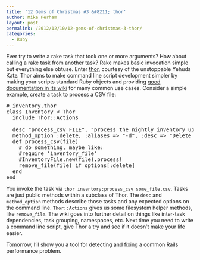 ```yaml
---
title: '12 Gems of Christmas #3 &#8211; thor'
author: Mike Perham
layout: post
permalink: /2012/12/10/12-gems-of-christmas-3-thor/
categories:
  - Ruby
---
```

Ever try to write a rake task that took one or more arguments? How about calling a rake task from another task? Rake makes basic invocation simple but everything else obtuse. Enter [thor][1], courtesy of the unstoppable Yehuda Katz. Thor aims to make command line script development simpler by making your scripts standard Ruby objects and providing [good documentation in its wiki][2] for many common use cases. Consider a simple example, create a task to process a CSV file:

<pre lang="ruby"># inventory.thor
class Inventory &lt; Thor
  include Thor::Actions

  desc "process_csv FILE", "process the nightly inventory update"
  method_option :delete, :aliases => "-d", :desc => "Delete the file after parsing it"
  def process_csv(file)
    # do something, maybe like:
    #require 'inventory_file'
    #InventoryFile.new(file).process!
    remove_file(file) if options[:delete]
  end
end
</pre>

You invoke the task via `thor inventory:process_csv some_file.csv`. Tasks are just public methods within a subclass of Thor. The `desc` and `method_option` methods describe those tasks and any expected options on the command line. `Thor::Actions` gives us some filesystem helper methods, like `remove_file`. The wiki goes into further detail on things like inter-task dependencies, task grouping, namespaces, etc. Next time you need to write a command line script, give Thor a try and see if it doesn&#8217;t make your life easier.

Tomorrow, I&#8217;ll show you a tool for detecting and fixing a common Rails performance problem.

 [1]: http://github.com/wycats/thor
 [2]: http://github.com/wycats/thor/wiki